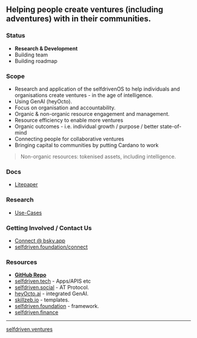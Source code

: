 ## Helping people create ventures (including adventures) with in their communities.

### Status
- **Research & Development**
- Building team
- Building roadmap

### Scope
- Research and application of the selfdrivenOS to help individuals and organisations create ventures - in the age of intelligence.
- Using GenAI (heyOcto).
- Focus on organisation and accountability.
- Organic & non-organic resource engagement and management.
- Resource efficiency to enable more ventures
- Organic outcomes - i.e. individual growth / purpose / better state-of-mind
- Connecting people for collaborative ventures
- Bringing capital to communities by putting Cardano to work

> Non-organic resources: tokenised assets, including intelligence. 

### Docs
- [Litepaper](/docs/LITEPAPER.md)

### Research
- [Use-Cases](https://github.com/selfdriven-foundation/selfdriven-ventures/tree/main/research/use-cases)

### Getting Involved / Contact Us
- [Connect @ bsky.app](https://bsky.app/profile/markbyers.selfdriven.social)
- [selfdriven.foundation/connect](https://selfdriven.foundation/connect)

### Resources
- [**GitHub Repo**](https://github.com/selfdriven-foundation/selfdriven-ventures)
- [selfdriven.tech](https://selfdriven.tech) - Apps/APIS etc
- [selfdriven.social](https://selfdriven.social) - AT Protocol.
- [heyOcto.ai](https://heyocto.ai) - integrated GenAI.
- [skillzeb.io](https://skillseb.io) - templates.
- [selfdriven.foundation](https://selfdriven.foundation) - framework.
- [selfdriven.finance](https://selfdriven.finance)

----
[selfdriven.ventures](https://selfdriven.ventures)
